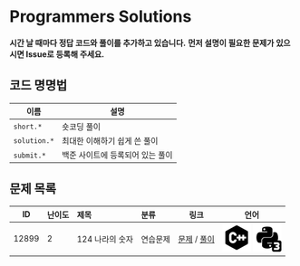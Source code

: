 # Programmers Solutions
**시간 날 때마다 정답 코드와 풀이를 추가하고 있습니다.**
**먼저 설명이 필요한 문제가 있으시면 Issue로 등록해 주세요.**

## 코드 명명법

| 이름 | 설명 |
| --- | --- |
| `short.*` | 숏코딩 풀이 |
| `solution.*` | 최대한 이해하기 쉽게 쓴 풀이 |
| `submit.*` | 백준 사이트에 등록되어 있는 풀이 |

## 문제 목록

| ID | 난이도 | 제목 | 분류 | 링크 | 언어 |
| -- | ---- | :-- | :-- | --- | --- |
| 12899 | 2 | 124 나라의 숫자 | 연습문제 | [문제](https://programmers.co.kr/learn/courses/30/lessons/12899) / [풀이](/solutions/12899%20-%20124%20나라의%20숫자/README.md) | [![cpp](/assets/cpp.svg)](/solutions/) [![python3](/assets/python3.svg)](/solutions/) |